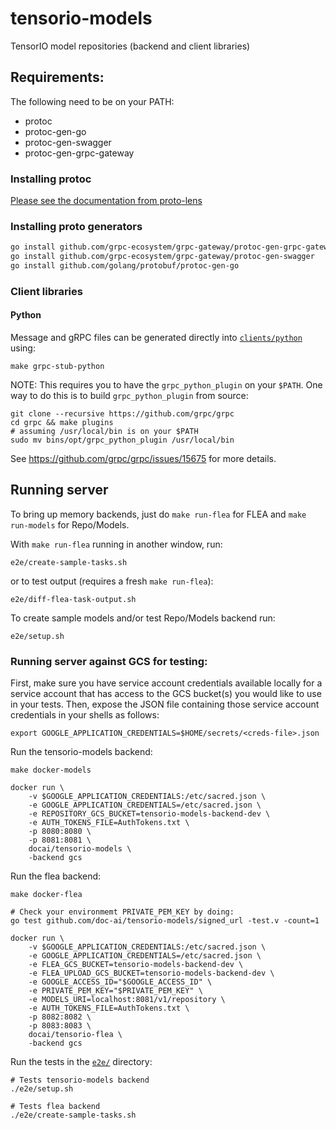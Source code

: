 # tensorio-models
TensorIO model repositories (backend and client libraries)

## Requirements:

The following need to be on your PATH:

* protoc
* protoc-gen-go
* protoc-gen-swagger
* protoc-gen-grpc-gateway

### Installing protoc

[Please see the documentation from proto-lens](https://google.github.io/proto-lens/installing-protoc.html)

### Installing proto generators

```sh
go install github.com/grpc-ecosystem/grpc-gateway/protoc-gen-grpc-gateway
go install github.com/grpc-ecosystem/grpc-gateway/protoc-gen-swagger
go install github.com/golang/protobuf/protoc-gen-go
```

### Client libraries

#### Python

Message and gRPC files can be generated directly into [`clients/python`](./clients/python) using:
```
make grpc-stub-python
```

NOTE: This requires you to have the `grpc_python_plugin` on your `$PATH`. One way to do this is to
build `grpc_python_plugin` from source:
```
git clone --recursive https://github.com/grpc/grpc
cd grpc && make plugins
# assuming /usr/local/bin is on your $PATH
sudo mv bins/opt/grpc_python_plugin /usr/local/bin
```

See https://github.com/grpc/grpc/issues/15675 for more details.


## Running server

To bring up memory backends, just do `make run-flea` for FLEA and `make run-models` for Repo/Models.

With `make run-flea` running in another window, run:
```
e2e/create-sample-tasks.sh
```
or to test output (requires a fresh `make run-flea`):
```
e2e/diff-flea-task-output.sh
```

To create sample models and/or test Repo/Models backend run:
```
e2e/setup.sh
```

### Running server against GCS for testing:

First, make sure you have service account credentials available locally for a service account that
has access to the GCS bucket(s) you would like to use in your tests. Then, expose the JSON file
containing those service account credentials in your shells as follows:
```
export GOOGLE_APPLICATION_CREDENTIALS=$HOME/secrets/<creds-file>.json
```

Run the tensorio-models backend:
```
make docker-models

docker run \
    -v $GOOGLE_APPLICATION_CREDENTIALS:/etc/sacred.json \
    -e GOOGLE_APPLICATION_CREDENTIALS=/etc/sacred.json \
    -e REPOSITORY_GCS_BUCKET=tensorio-models-backend-dev \
    -e AUTH_TOKENS_FILE=AuthTokens.txt \
    -p 8080:8080 \
    -p 8081:8081 \
    docai/tensorio-models \
    -backend gcs
```

Run the flea backend:
```
make docker-flea

# Check your environmemt PRIVATE_PEM_KEY by doing:
go test github.com/doc-ai/tensorio-models/signed_url -test.v -count=1

docker run \
    -v $GOOGLE_APPLICATION_CREDENTIALS:/etc/sacred.json \
    -e GOOGLE_APPLICATION_CREDENTIALS=/etc/sacred.json \
    -e FLEA_GCS_BUCKET=tensorio-models-backend-dev \
    -e FLEA_UPLOAD_GCS_BUCKET=tensorio-models-backend-dev \
    -e GOOGLE_ACCESS_ID="$GOOGLE_ACCESS_ID" \
    -e PRIVATE_PEM_KEY="$PRIVATE_PEM_KEY" \
    -e MODELS_URI=localhost:8081/v1/repository \
    -e AUTH_TOKENS_FILE=AuthTokens.txt \
    -p 8082:8082 \
    -p 8083:8083 \
    docai/tensorio-flea \
    -backend gcs
```

Run the tests in the [`e2e/`](./e2e/) directory:

```
# Tests tensorio-models backend
./e2e/setup.sh
```

```
# Tests flea backend
./e2e/create-sample-tasks.sh
```
